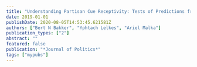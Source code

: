 ```yaml
---
title: "Understanding Partisan Cue Receptivity: Tests of Predictions from the Bounded Rationality and Expressive Utility Perspectives."
date: 2019-01-01
publishDate: 2020-08-05T14:53:45.621581Z
authors: ["Bert N Bakker", "Yphtach Lelkes", "Ariel Malka"]
publication_types: ["2"]
abstract: ""
featured: false
publication: "*Journal of Politics*"
tags: ["mypubs"]
---
```


